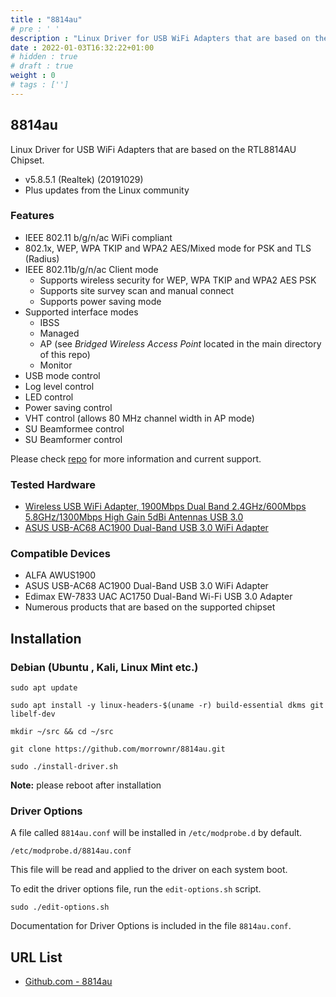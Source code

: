 ```yaml
---
title : "8814au"
# pre : ' '
description : "Linux Driver for USB WiFi Adapters that are based on the RTL8814AU Chipset."
date : 2022-01-03T16:32:22+01:00
# hidden : true
# draft : true
weight : 0
# tags : ['']
---
```


## 8814au

Linux Driver for USB WiFi Adapters that are based on the RTL8814AU Chipset.

* v5.8.5.1 (Realtek) (20191029)
* Plus updates from the Linux community

### Features

* IEEE 802.11 b/g/n/ac WiFi compliant
* 802.1x, WEP, WPA TKIP and WPA2 AES/Mixed mode for PSK and TLS (Radius)
* IEEE 802.11b/g/n/ac Client mode
  * Supports wireless security for WEP, WPA TKIP and WPA2 AES PSK
  * Supports site survey scan and manual connect
  * Supports power saving mode
* Supported interface modes
  * IBSS
  * Managed
  * AP (see *Bridged Wireless Access Point* located in the main directory of this repo)
  * Monitor
* USB mode control
* Log level control
* LED control
* Power saving control
* VHT control (allows 80 MHz channel width in AP mode)
* SU Beamformee control
* SU Beamformer control

Please check [repo](https://github.com/morrownr/8814au) for more information and current support.

### Tested Hardware

* [Wireless USB WiFi Adapter, 1900Mbps Dual Band 2.4GHz/600Mbps 5.8GHz/1300Mbps High Gain 5dBi Antennas USB 3.0](https://www.amazon.com/gp/product/B07VCKN83P)
* [ASUS USB-AC68 AC1900 Dual-Band USB 3.0 WiFi Adapter](https://www.amazon.com/dp/B01I7QFR10)

### Compatible Devices

* ALFA AWUS1900
* ASUS USB-AC68 AC1900 Dual-Band USB 3.0 WiFi Adapter
* Edimax EW-7833 UAC AC1750 Dual-Band Wi-Fi USB 3.0 Adapter
* Numerous products that are based on the supported chipset

## Installation

### Debian (Ubuntu , Kali, Linux Mint etc.)

```plain
sudo apt update
```

```plain
sudo apt install -y linux-headers-$(uname -r) build-essential dkms git libelf-dev
```

```plain
mkdir ~/src && cd ~/src
```

```plain
git clone https://github.com/morrownr/8814au.git
```

```plain
sudo ./install-driver.sh
```

**Note:** please reboot after installation

### Driver Options

A file called `8814au.conf` will be installed in `/etc/modprobe.d` by default.

`/etc/modprobe.d/8814au.conf`

This file will be read and applied to the driver on each system boot.

To edit the driver options file, run the `edit-options.sh` script.

```plain
sudo ./edit-options.sh
```

Documentation for Driver Options is included in the file `8814au.conf`.

## URL List

* [Github.com - 8814au](https://github.com/morrownr/8814au)
